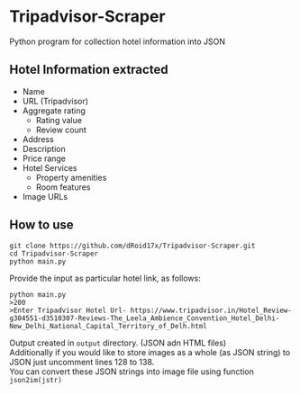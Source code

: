 # Tripadvisor-Scraper
Python program for collection hotel information into JSON

## Hotel Information extracted
* Name
* URL (Tripadvisor)
* Aggregate rating
  * Rating value
  * Review count
* Address
* Description
* Price range
* Hotel Services
  * Property amenities
  * Room features
* Image URLs

## How to use
```
git clone https://github.com/dRoid17x/Tripadvisor-Scraper.git
cd Tripadvisor-Scraper
python main.py
```
Provide the input as particular hotel link, as follows:
```
python main.py
>200
>Enter Tripadvisor Hotel Url- https://www.tripadvisor.in/Hotel_Review-g304551-d3510307-Reviews-The_Leela_Ambience_Convention_Hotel_Delhi-New_Delhi_National_Capital_Territory_of_Delh.html
```
Output created in `output` directory. (JSON adn HTML files)<br/>
Additionally if you would like to store images as a whole (as JSON string) to JSON just uncomment lines 128 to 138.<br/>
You can convert these JSON strings into image file using function `json2im(jstr)`
